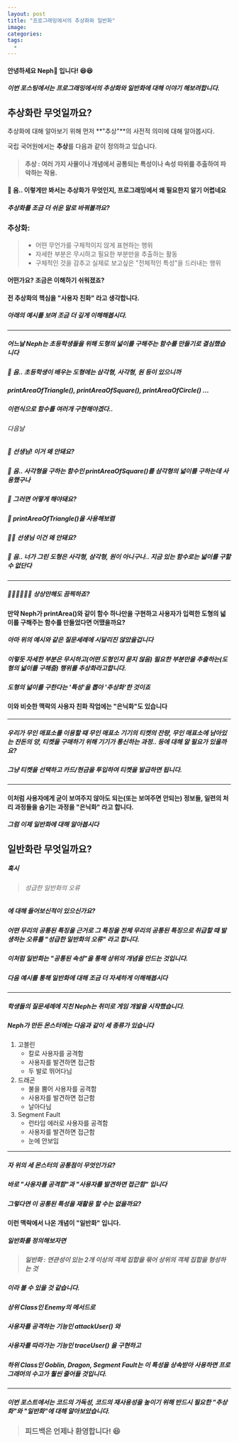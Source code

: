 ```yaml
---
layout: post
title: "프로그래밍에서의 추상화와 일반화"
image:
categories: 
tags:
  - 
---
```

#### 안녕하세요 Neph🌱 입니다! 😆😆

##### 이번 포스팅에서는 프로그래밍에서의 **추상화**와 일반화에 대해 이야기 해보려합니다.



## 추상화란 무엇일까요?

추상화에 대해 알아보기 위해 먼저 **"추상"**의 사전적 의미에 대해 알아봅시다.

국립 국어원에서는 **추상**를 다음과 같이 정의하고 있습니다.



> #### 추상 : 여러 가지 사물이나 개념에서 공통되는 특성이나 속성 따위를 추출하여 파악하는 작용.



#### 🧐 음.. 이렇게만 봐서는 추상화가 무엇인지, 프로그래밍에서 왜 필요한지 알기 어렵네요

##### 추상화를 조금 더 쉬운 말로 바꿔볼까요?



### 추상화:

> - 어떤 무언가를 구체적이지 않게 표현하는 행위
> - 자세한 부분은 무시하고 필요한 부분만을 추출하는 활동
> - 구체적인 것을 감추고 실제로 보고싶은 "전체적인 특성"을 드러내는 행위



#### 어떤가요? 조금은 이해하기 쉬워졌죠?

#### 전 추상화의 핵심을 "사용자 친화" 라고 생각합니다.



##### 아래의 예시를 보며 조금 더 깊게 이해해봅시다.



---

##### 어느날 Neph는 초등학생들을 위해 도형의 넓이를 구해주는 함수를 만들기로 결심했습니다



##### 🥸 음.. 초등학생이 배우는 도형에는 삼각형, 사각형, 원 등이 있으니까 

##### printAreaOfTriangle(), printAreaOfSquare(), printAreaOfCircle() ...

##### 이런식으로 함수를 여러개 구현해야겠다..



###### 다음날

##### 🙋 선생님! 이거 왜 안돼요?

##### 🥸 음.. 사각형을 구하는 함수인 printAreaOfSquare()를 삼각형의 넓이를 구하는데 사용했구나

##### 🙋 그러면 어떻게 해야돼요?

##### 🥸 printAreaOfTriangle()을 사용해보렴



##### 🙋‍♀️ 선생님 이건 왜 안돼요?

##### 🥸 음.. 너가 그린 도형은 사각형, 삼각형, 원이 아니구나.. 지금 있는 함수로는 넓이를 구할 수 없단다

---



##### 🤦🏻🤦‍♀️🤦‍♂️  상상만해도 끔찍하죠? 



#### 만약 Neph가 printArea()와 같이 함수 하나만을 구현하고 사용자가 입력한 도형의 넓이를 구해주는 함수를 만들었다면 어땠을까요?

##### 아마 위의 예시와 같은 질문세례에 시달리진 않았을겁니다



##### 이렇듯 자세한 부분은 무시하고(어떤 도형인지 묻지 않음) 필요한 부분만을 추출하는(도형의 넓이를 구해줌) 행위를 추상화라고합니다.

##### 도형의 넓이를 구한다는 '특성'을 뽑아 '추상화'한 것이죠



#### 이와 비슷한 맥락의 사용자 친화 작업에는 "은닉화"도 있습니다

---

##### 우리가 무인 매표소를 이용할 때 무인 매표소 기기의 티켓의 잔량, 무인 매표소에 남아있는 잔돈의 양, 티켓을 구매하기 위해 기기가 통신하는 과정.. 등에 대해 알 필요가 있을까요?

##### 그냥 티켓을 선택하고 카드/현금을 투입하여 티켓을 발급하면 됩니다.

---

#### 이처럼 사용자에게 굳이 보여주지 않아도 되는(또는 보여주면 안되는) 정보들, 일련의 처리 과정들을 숨기는 과정을 "은닉화" 라고 합니다. 



##### 그럼 이제 일반화에 대해 알아봅시다



##  일반화란 무엇일까요?

##### 혹시

> ###### 성급한 일반화의 오류 

##### 에 대해 들어보신적이 있으신가요?

##### 어떤 무리의 공통된 특징을 근거로 그 특징을 전체 무리의 공통된 특징으로 취급할 때 발생하는 오류를 "성급한 일반화의 오류" 라고 합니다.

##### 이처럼 일반화는 "공통된 속성"을 통해 상위의 개념을 만드는 것입니다.

##### 다음 예시를 통해 일반화에 대해 조금 더 자세하게 이해해봅시다

---

##### 학생들의 질문세례에 지친 Neph는 취미로 게임 개발을 시작했습니다.

##### Neph가 만든 몬스터에는 다음과 같이 세 종류가 있습니다

1. 고블린
   - 칼로 사용자를 공격함
   - 사용자를 발견하면 접근함
   - 두 발로 뛰어다님
2. 드래곤
   - 불을 뿜어 사용자를 공격함
   - 사용자를 발견하면 접근함
   - 날아다님
3. Segment Fault
   - 런타임 에러로 사용자를 공격함
   - 사용자를 발견하면 접근함
   - 눈에 안보임

---

##### 자 위의 세 몬스터의 공통점이 무엇인가요?

##### 바로 "사용자를  공격함"과 "사용자를 발견하면 접근함" 입니다

##### 그렇다면 이 공통된 특성을 재활용 할 수는 없을까요?



#### 이런 맥락에서 나온 개념이 "일반화" 입니다.

#####  일반화를 정의해보자면

> ##### 일반화 : 연관성이 있는 2개 이상의 객체 집합을 묶어 상위의 객체 집합을 형성하는 것

##### 이라 볼 수 있을 것 같습니다. 



##### 상위 Class인 Enemy의 메서드로

##### 사용자를 공격하는 기능인 attackUser() 와

##### 사용자를 따라가는 기능인 traceUser() 을 구현하고

##### 하위 Class인 Goblin, Dragon, Segment Fault는 이 특성을 상속받아 사용하면 프로그래머의 수고가 훨씬 줄어들 것입니다.



***



##### 이번 포스트에서는 코드의 가독성, 코드의 재사용성을 높이기 위해 반드시 필요한 "추상화"와 "일반화"에 대해 알아보았습니다. 



>### 피드백은 언제나 환영합니다! 😆